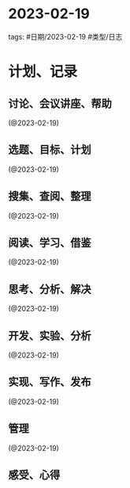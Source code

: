 

# 2023-02-19


tags: #日期/2023-02-19 #类型/日志 


# 计划、记录

## 讨论、会议讲座、帮助

(@2023-02-19)



## 选题、目标、计划

(@2023-02-19)



## 搜集、查阅、整理

(@2023-02-19)



## 阅读、学习、借鉴

(@2023-02-19)



## 思考、分析、解决

(@2023-02-19)



## 开发、实验、分析

(@2023-02-19)



## 实现、写作、发布

(@2023-02-19)





## 管理

(@2023-02-19)



## 感受、心得



